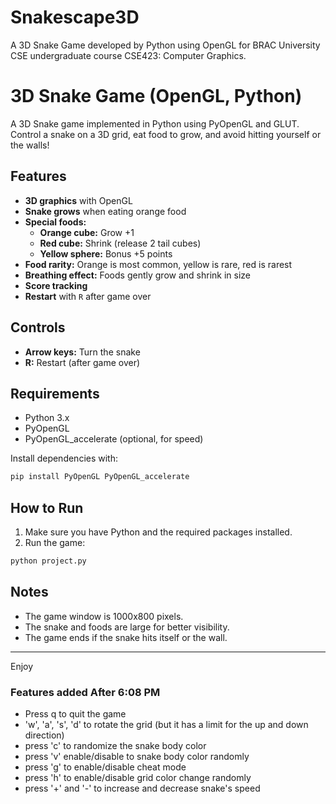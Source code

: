 # Snakescape3D
A 3D Snake Game developed by Python using OpenGL for BRAC University CSE undergraduate course CSE423: Computer Graphics.



# 3D Snake Game (OpenGL, Python)

A 3D Snake game implemented in Python using PyOpenGL and GLUT.  
Control a snake on a 3D grid, eat food to grow, and avoid hitting yourself or the walls!

## Features

- **3D graphics** with OpenGL
- **Snake grows** when eating orange food
- **Special foods:**
  - **Orange cube:** Grow +1
  - **Red cube:** Shrink (release 2 tail cubes)
  - **Yellow sphere:** Bonus +5 points
- **Food rarity:** Orange is most common, yellow is rare, red is rarest
- **Breathing effect:** Foods gently grow and shrink in size
- **Score tracking**
- **Restart** with `R` after game over

## Controls

- **Arrow keys:** Turn the snake
- **R:** Restart (after game over)

## Requirements

- Python 3.x
- PyOpenGL
- PyOpenGL_accelerate (optional, for speed)

Install dependencies with:

```sh
pip install PyOpenGL PyOpenGL_accelerate
```

## How to Run

1. Make sure you have Python and the required packages installed.
2. Run the game:

```sh
python project.py
```

## Notes

- The game window is 1000x800 pixels.
- The snake and foods are large for better visibility.
- The game ends if the snake hits itself or the wall.

---

Enjoy





### Features added After 6:08 PM
 * Press q to quit the game
 * 'w', 'a', 's', 'd' to rotate the grid (but it has a limit for the up and down direction)
 * press 'c' to randomize the snake body color
 * press 'v' enable/disable to snake body color randomly
 * press 'g' to enable/disable cheat mode
 * press 'h' to enable/disable grid color change randomly
 * press '+' and '-' to increase and decrease snake's speed
